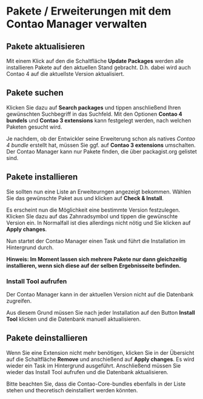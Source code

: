 # Pakete / Erweiterungen mit dem Contao Manager verwalten

## Pakete aktualisieren
Mit einem Klick auf den die Schaltfläche **Update Packages** werden alle installieren Pakete auf den aktuellen Stand gebracht.
D.h. dabei wird auch Contao 4 auf die aktuellste Version aktualisiert.

##  Pakete suchen
Klicken Sie dazu auf **Search packages** und tippen anschließend Ihren gewünschten Suchbegriff in das Suchfeld.
Mit den Optionen **Contao 4 bundels** und **Contao 3 extensions** kann festgelegt werden, nach welchen Paketen gesucht wird.

Je nachdem, ob der Entwickler seine Erweiterung schon als natives *Contao 4 bundle* erstellt hat, müssen Sie ggf. auf **Contao 3 extensions** umschalten.
Der Contao Manager kann nur Pakete finden, die über packagist.org gelistet sind.

## Pakete installieren
Sie sollten nun eine Liste an Erweiteurngen angezeigt bekommen. Wählen Sie das gewünschte Paket aus und klicken auf **Check & Install**.

Es erscheint nun die Möglichkeit eine bestimmte Version festzulegen. Klicken SIe dazu auf das Zahnradsymbol und tippen die gewünschte Version ein.
In Normalfall ist dies allerdings nicht nötig und Sie klicken auf **Apply changes**.

Nun startet der Contao Manager einen Task und führt die Installation im Hintergrund durch.

__Hinweis: Im Moment lassen sich mehrere Pakete nur dann gleichzeitig installieren, wenn sich diese auf der selben Ergebnisseite befinden.__ 

### Install Tool aufrufen
Der Contao Manager kann in der aktuellen Version nicht auf die Datenbank zugreifen.

Aus diesem Grund müssen Sie nach jeder Installation auf den Button **Install Tool** klicken und die Datenbank manuell aktualisieren.


## Pakete deinstallieren
Wenn Sie eine Extension nicht mehr benötigen, klicken Sie in der Übersicht auf die Schaltfläche **Remove** und anschießend auf **Apply changes**.
Es wird wieder ein Task im Hintergrund ausgeführt. Anschließend müssen Sie wieder das Install Tool aufrufen und die Datenbank aktualisieren.

Bitte beachten Sie, dass die Contao-Core-bundles ebenfalls in der Liste stehen und theoretisch deinstalliert werden könnten.

